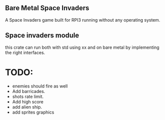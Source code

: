 ## Bare Metal Space Invaders
A Space Invaders game built for RPI3 running without any operating system.


## Space invaders module
this crate can run both with std using xx and on bare metal by implementing the right interfaces.


# TODO:
* enemies should fire as well
* Add barricades.
* shots rate limit.
* Add high score
* add alien ship.
* add sprites graphics 